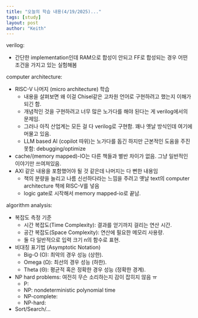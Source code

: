 ```yaml
---
title: "오늘의 학습 내용(4/19/2025)..."
tags: [study]
layout: post
author: "Keith"
---
```


verilog:     
- 간단한 implementation인데 RAM으로 합성이 안되고 FF로 합성되는 경우 어떤 조건을 가지고 있는 실험해봄

computer architecture:    
- RISC-V 나머지 (micro architecture) 학습      
   - 내용을 살펴보면 왜 이걸 Chisel같은 고차원 언어로 구현하려고 했는지 이해가 되긴 함.
   - 개념적인 것을 구현하려고 너무 많은 노가다를 해야 된다는 게 verilog에서의 문제임.
   - 그러나 아직 산업계는 모든 걸 다 verilog로 구현함. 꽤나 옛날 방식인데 여기에 머물고 있음.
   - LLM based AI (copilot 따위)는 노가다를 돕긴 하지만 근본적인 도움을 주진 못함: debugging/optimize
- cache/(memory mapped)-IO는 다른 책들과 별반 차이가 없음. 그냥 일반적인 이야기만 쓰여져있음.
- AXI 같은 내용을 포함했어야 될 것 같은데 나머지는 다 뻔한 내용임
   - 책의 분량을 늘리고 나름 신선하다라는 느낌을 주려고 옛날 text의 computer architecture 책에 RISC-V를 넣음
   - logic gate로 시작해서 memory mapped-io로 끝남. 

algorithm analysis:     
- 복잡도 측정 기준
	- 시간 복잡도(Time Complexity): 결과를 얻기까지 걸리는 연산 시간.
	- 공간 복잡도(Space Complexity): 연산에 필요한 메모리 사용량.
	- 둘 다 일반적으로 입력 크기 n의 함수로 표현.
- 비대칭 표기법 (Asymptotic Notation)
	- Big-O (O): 최악의 경우 성능 (상한).
	- Omega (Ω): 최선의 경우 성능 (하한).
	- Theta (Θ): 평균적 혹은 정확한 경우 성능 (정확한 경계).
- NP hard problems: 여전히 무슨 소리하는지 감이 잡히지 않음 ㅠ
   - P:
   - NP: nondeterministic polynomial time
   - NP-complete:
   - NP-hard:
- Sort/Search/...

